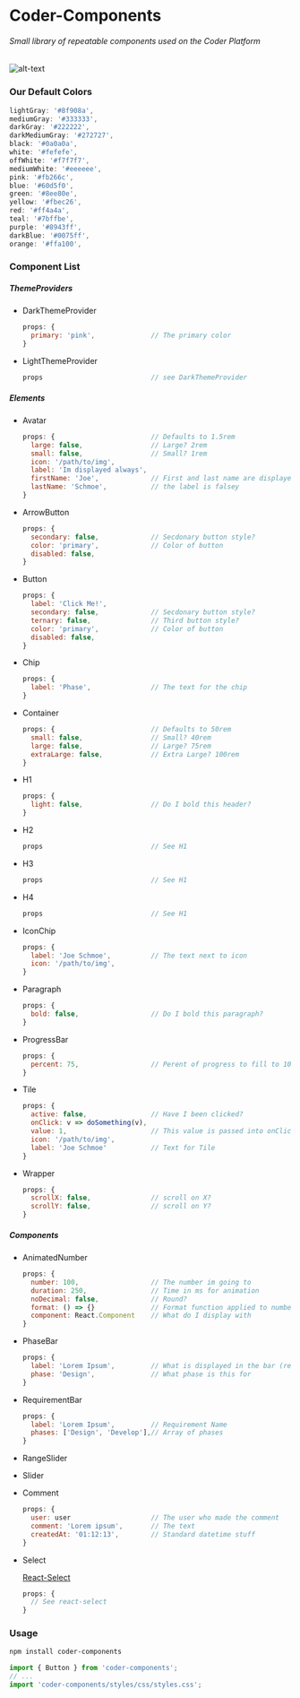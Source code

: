 # Coder-Components
###### Small library of repeatable components used on the Coder Platform

![alt-text](https://i.imgur.com/cBA5qhQ.png)

### Our Default Colors
```javascript
lightGray: '#8f908a',
mediumGray: '#333333',
darkGray: '#222222',
darkMediumGray: '#272727',
black: '#0a0a0a',
white: '#fefefe',
offWhite: '#f7f7f7',
mediumWhite: '#eeeeee',
pink: '#fb266c',
blue: '#60d5f0',
green: '#8ee80e',
yellow: '#fbec26',
red: '#ff4a4a',
teal: '#7bffbe',
purple: '#8943ff',
darkBlue: '#0075ff',
orange: '#ffa100',
```

### Component List
##### ThemeProviders
* DarkThemeProvider
  ```javascript
  props: {
    primary: 'pink',              // The primary color
  }
  ```
* LightThemeProvider
  ```javascript
  props                           // see DarkThemeProvider
  ```
##### Elements
* Avatar
  ```javascript
  props: {                        // Defaults to 1.5rem
    large: false,                 // Large? 2rem
    small: false,                 // Small? 1rem
    icon: '/path/to/img',
    label: 'Im displayed always',
    firstName: 'Joe',             // First and last name are displayed if
    lastName: 'Schmoe',           // the label is falsey
  }
  ```
* ArrowButton
  ```javascript
  props: {
    secondary: false,             // Secdonary button style?
    color: 'primary',             // Color of button
    disabled: false,
  }
  ```
* Button
  ```javascript
  props: {
    label: 'Click Me!',
    secondary: false,             // Secdonary button style?
    ternary: false,               // Third button style?
    color: 'primary',             // Color of button
    disabled: false,
  }
  ```
* Chip
  ```javascript
  props: {
    label: 'Phase',               // The text for the chip
  }
  ```
* Container
  ```javascript
  props: {                        // Defaults to 50rem
    small: false,                 // Small? 40rem 
    large: false,                 // Large? 75rem
    extraLarge: false,            // Extra Large? 100rem
  }
  ```
* H1
  ```javascript
  props: {
    light: false,                 // Do I bold this header?
  }
  ```
* H2
  ```javascript
  props                           // See H1
  ```
* H3
  ```javascript
  props                           // See H1
  ```
* H4
  ```javascript
  props                           // See H1
  ```
* IconChip
  ```javascript
  props: {
    label: 'Joe Schmoe',          // The text next to icon
    icon: '/path/to/img',     
  }
  ```
* Paragraph
  ```javascript
  props: {
    bold: false,                  // Do I bold this paragraph?
  }
  ```
* ProgressBar
  ```javascript
  props: {
    percent: 75,                  // Perent of progress to fill to 100
  }
  ```
* Tile
  ```javascript
  props: {
    active: false,                // Have I been clicked?
    onClick: v => doSomething(v),
    value: 1,                     // This value is passed into onClick
    icon: '/path/to/img',
    label: 'Joe Schmoe'           // Text for Tile
  }
  ```
* Wrapper
  ```javascript
  props: {
    scrollX: false,               // scroll on X?
    scrollY: false,               // scroll on Y?
  }
  ```
##### Components
* AnimatedNumber
  ```javascript
  props: {
    number: 100,                  // The number im going to
    duration: 250,                // Time in ms for animation
    noDecimal: false,             // Round?
    format: () => {}              // Format function applied to number before display
    component: React.Component    // What do I display with
  }
  ```
* PhaseBar
  ```javascript
  props: {
    label: 'Lorem Ipsum',         // What is displayed in the bar (requirement name)
    phase: 'Design',              // What phase is this for
  }
  ```
* RequirementBar
  ```javascript
  props: {
    label: 'Lorem Ipsum',         // Requirement Name
    phases: ['Design', 'Develop'],// Array of phases
  }
  ```
* RangeSlider
* Slider
* Comment
  ```javascript
  props: {
    user: user                    // The user who made the comment
    comment: 'Lorem ipsum',       // The text
    createdAt: '01:12:13',        // Standard datetime stuff
  }
  ```
* Select

  [React-Select](https://deploy-preview-2289--react-select.netlify.com/home)
  ```javascript
  props: {
    // See react-select
  }
  ```
### Usage
```bash
npm install coder-components
```

```javascript
import { Button } from 'coder-components';
// ...
import 'coder-components/styles/css/styles.css';
```
